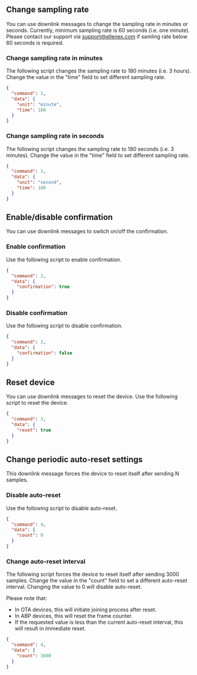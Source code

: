 ## Change sampling rate
You can use downlink messages to change the sampling rate in minutes or seconds. Currently, minimum sampling rate is 60 seconds (i.e. one minute). Please contact our support via [support@ellenex.com](mailto:support@ellenex.com) if samling rate below 60 seconds is required.
### Change sampling rate in minutes
The following script changes the sampling rate to 180 minutes (i.e. 3 hours). Change the value in the "time" field to set different sampling rate.
```json
{
  "command": 1,
  "data": {
    "unit": "minute",
    "time": 180
  }
}
```
### Change sampling rate in seconds
The following script changes the sampling rate to 180 seconds (i.e. 3 minutes). Change the value in the "time" field to set different sampling rate.
```json
{
  "command": 1,
  "data": {
    "unit": "second",
    "time": 180
  }
}
```

## Enable/disable confirmation
You can use downlink messages to switch on/off the confirmation.
### Enable confirmation
Use the following script to enable confirmation.
```json
{
  "command": 2,
  "data": {
    "confirmation": true
  }
}
```
### Disable confirmation
Use the following script to disable confirmation.
```json
{
  "command": 2,
  "data": {
    "confirmation": false
  }
}
```
## Reset device
You can use downlink messages to reset the device. Use the following script to reset the device.
```json
{
  "command": 3,
  "data": {
    "reset": true
  }
}
```
## Change periodic auto-reset settings
This downlink message forces the device to reset itself after sending N samples.
### Disable auto-reset
Use the following script to disable auto-reset.
```json
{
  "command": 4,
  "data": {
    "count": 0
  }
}
```
### Change auto-reset interval
The following script forces the device to reset itself after sending 3000 samples. Change the value in the "count" field to set a different auto-reset interval. Changing the value to 0 will disable auto-reset.

Please note that:
- In OTA devices, this will initiate joining process after reset.
- In ABP devices, this will reset the frame counter.
- If the requested value is less than the current auto-reset interval, this will result in immediate reset.

```json
{
  "command": 4,
  "data": {
    "count": 3000
  }
}
```